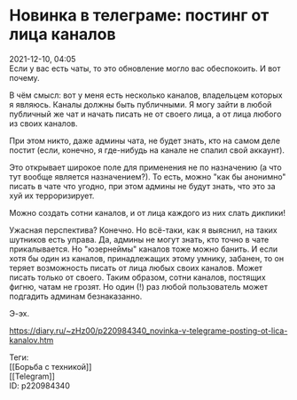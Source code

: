 Новинка в телеграме: постинг от лица каналов
=============================================

   
 2021-12-10, 04:05   
  Если у вас есть чаты, то это обновление могло вас обеспокоить. И вот почему.   
   
 В чём смысл: вот у меня есть несколько каналов, владельцем которых я являюсь. Каналы должны быть публичными. Я могу зайти в любой публичный же чат и начать писать не от своего лица, а от лица любого из своих каналов.   
   
 При этом никто, даже админы чата, не будет знать, кто на самом деле постит (если, конечно, я где-нибудь на канале не спалил свой аккаунт).   
   
 Это открывает широкое поле для применения не по назначению (а что тут вообще является назначением?). То есть, можно "как бы анонимно" писать в чате что угодно, при этом админы не будут знать, что это за хуй их терроризирует.   
   
 Можно создать сотни каналов, и от лица каждого из них слать дикпики!   
   
 Ужасная перспектива? Конечно. Но всё-таки, как я выяснил, на таких шутников есть управа. Да, админы не могут знать, кто точно в чате прикалывается. Но "юзернеймы" каналов тоже можно банить. И если хотя бы один из каналов, принадлежащих этому умнику, забанен, то он теряет возможность писать от лица любых своих каналов. Может писать только от своего. Таким образом, сотни каналов, постящих фигню, чатам не грозят. Но один (!) раз любой пользователь может подгадить админам безнаказанно.   
   
 Э-эх.   
    
 <https://diary.ru/~zHz00/p220984340_novinka-v-telegrame-posting-ot-lica-kanalov.htm>   
   
 Теги:   
 [[Борьба с техникой]]   
 [[Telegram]]   
 ID: p220984340